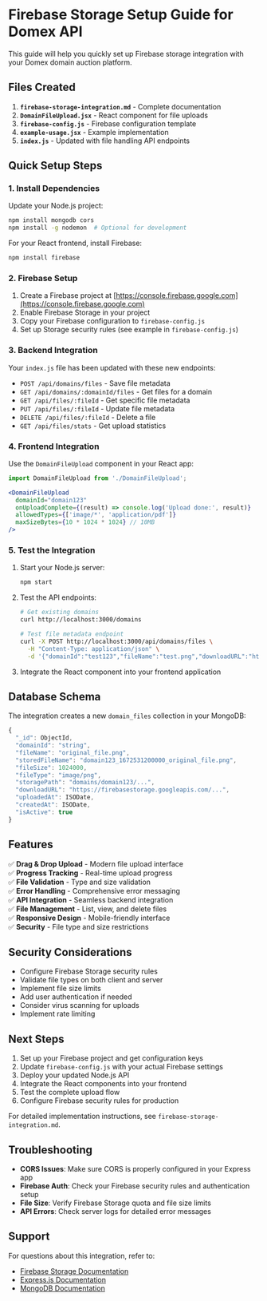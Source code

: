 # Firebase Storage Setup Guide for Domex API

This guide will help you quickly set up Firebase storage integration with your Domex domain auction platform.

## Files Created

1. **`firebase-storage-integration.md`** - Complete documentation
2. **`DomainFileUpload.jsx`** - React component for file uploads
3. **`firebase-config.js`** - Firebase configuration template
4. **`example-usage.jsx`** - Example implementation
5. **`index.js`** - Updated with file handling API endpoints

## Quick Setup Steps

### 1. Install Dependencies

Update your Node.js project:

```bash
npm install mongodb cors
npm install -g nodemon  # Optional for development
```

For your React frontend, install Firebase:

```bash
npm install firebase
```

### 2. Firebase Setup

1. Create a Firebase project at [https://console.firebase.google.com](https://console.firebase.google.com)
2. Enable Firebase Storage in your project
3. Copy your Firebase configuration to `firebase-config.js`
4. Set up Storage security rules (see example in `firebase-config.js`)

### 3. Backend Integration

Your `index.js` file has been updated with these new endpoints:

- `POST /api/domains/files` - Save file metadata
- `GET /api/domains/:domainId/files` - Get files for a domain
- `GET /api/files/:fileId` - Get specific file metadata
- `PUT /api/files/:fileId` - Update file metadata
- `DELETE /api/files/:fileId` - Delete a file
- `GET /api/files/stats` - Get upload statistics

### 4. Frontend Integration

Use the `DomainFileUpload` component in your React app:

```jsx
import DomainFileUpload from './DomainFileUpload';

<DomainFileUpload
  domainId="domain123"
  onUploadComplete={(result) => console.log('Upload done:', result)}
  allowedTypes={['image/*', 'application/pdf']}
  maxSizeBytes={10 * 1024 * 1024} // 10MB
/>
```

### 5. Test the Integration

1. Start your Node.js server:
   ```bash
   npm start
   ```

2. Test the API endpoints:
   ```bash
   # Get existing domains
   curl http://localhost:3000/domains
   
   # Test file metadata endpoint
   curl -X POST http://localhost:3000/api/domains/files \
     -H "Content-Type: application/json" \
     -d '{"domainId":"test123","fileName":"test.png","downloadURL":"https://example.com/test.png"}'
   ```

3. Integrate the React component into your frontend application

## Database Schema

The integration creates a new `domain_files` collection in your MongoDB:

```javascript
{
  "_id": ObjectId,
  "domainId": "string",
  "fileName": "original_file.png",
  "storedFileName": "domain123_1672531200000_original_file.png",
  "fileSize": 1024000,
  "fileType": "image/png",
  "storagePath": "domains/domain123/...",
  "downloadURL": "https://firebasestorage.googleapis.com/...",
  "uploadedAt": ISODate,
  "createdAt": ISODate,
  "isActive": true
}
```

## Features

✅ **Drag & Drop Upload** - Modern file upload interface  
✅ **Progress Tracking** - Real-time upload progress  
✅ **File Validation** - Type and size validation  
✅ **Error Handling** - Comprehensive error messaging  
✅ **API Integration** - Seamless backend integration  
✅ **File Management** - List, view, and delete files  
✅ **Responsive Design** - Mobile-friendly interface  
✅ **Security** - File type and size restrictions  

## Security Considerations

- Configure Firebase Storage security rules
- Validate file types on both client and server
- Implement file size limits
- Add user authentication if needed
- Consider virus scanning for uploads
- Implement rate limiting

## Next Steps

1. Set up your Firebase project and get configuration keys
2. Update `firebase-config.js` with your actual Firebase settings
3. Deploy your updated Node.js API
4. Integrate the React components into your frontend
5. Test the complete upload flow
6. Configure Firebase security rules for production

For detailed implementation instructions, see `firebase-storage-integration.md`.

## Troubleshooting

- **CORS Issues**: Make sure CORS is properly configured in your Express app
- **Firebase Auth**: Check your Firebase security rules and authentication setup
- **File Size**: Verify Firebase Storage quota and file size limits
- **API Errors**: Check server logs for detailed error messages

## Support

For questions about this integration, refer to:
- [Firebase Storage Documentation](https://firebase.google.com/docs/storage)
- [Express.js Documentation](https://expressjs.com/)
- [MongoDB Documentation](https://docs.mongodb.com/)
